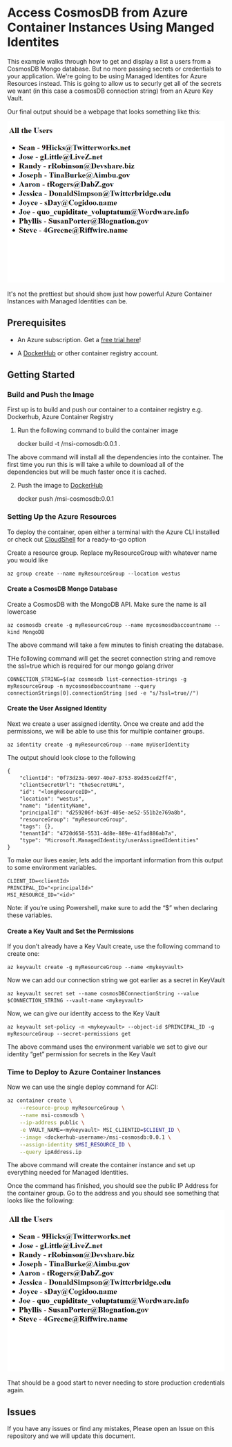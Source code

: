 # Access CosmosDB from Azure Container Instances Using Manged Identites

This example walks through how to get and display a list a users from a CosmosDB Mongo database. But no more passing secrets or credentials to your application. We're going to be using Managed Identites for Azure Resources instead. This is going to allow us to securly get all of the secrets we want (in this case a cosmosDB connection string) from an Azure Key Vault.

Our final output should be a webpage that looks something like this:

![Failed to Load Image](UserTableOutput.png)

It's not the prettiest but should show just how powerful Azure Container Instances with Managed Identities can be.

## Prerequisites

- An Azure subscription. Get a [free trial here](https://azure.microsoft.com/en-us/free/)!

- A [DockerHub](http://dockerhub.com) or other container registry account.

## Getting Started

### Build and Push the Image

First up is to build and push our container to a container registry e.g. Dockerhub, Azure Container Registry

1. Run the following command to build the container image

    docker build -t <dockerhub-username>/msi-comosdb:0.0.1 .

The above command will install all the dependencies into the container. The first time you run this is will take a while to download all of the dependencies but will be much faster once it is cached.

2. Push the image to [DockerHub](http://dockerhub.com)

    docker push <dockerhub-username>/msi-cosmosdb:0.0.1

### Setting Up the Azure Resources

To deploy the container, open either a terminal with the Azure CLI installed or check out [CloudShell](https://shell.azure.com/) for a ready-to-go option

Create a resource group. Replace myResourceGroup with whatever name you would like

    az group create --name myResourceGroup --location westus

#### Create a CosmosDB Mongo Database

Create a CosmosDB with the MongoDB API. Make sure the name is all lowercase

    az cosmosdb create -g myResourceGroup --name mycosmosdbaccountname --kind MongoDB

The above command will take a few minutes to finish creating the database.

THe following command will get the secret connection string and remove the ssl=true which is required for our mongo golang driver

    CONNECTION_STRING=$(az cosmosdb list-connection-strings -g myResourceGroup -n mycosmosdbaccountname --query connectionStrings[0].connectionString |sed -e "s/?ssl=true//")

#### Create the User Assigned Identity

Next we create a user assigned identity. Once we create and add the permissions, we will be able to use this for multiple container groups.

    az identity create -g myResourceGroup --name myUserIdentity

The output should look close to the following

    {
        "clientId": "0f73d23a-9097-40e7-8753-89d35ced2ff4",
        "clientSecretUrl": "theSecretURL",
        "id": "<longResourceID>",
        "location": "westus",
        "name": "identityName",
        "principalId": "d259206f-b63f-405e-ae52-551b2e769a8b",
        "resourceGroup": "myResourceGroup",
        "tags": {},
        "tenantId": "4720d658-5531-4d8e-889e-41fad886ab7a",
        "type": "Microsoft.ManagedIdentity/userAssignedIdentities"
    }

To make our lives easier, lets add the important information from this output to some environment variables.

    CLIENT_ID=<clientId>
    PRINCIPAL_ID="<principalId>"
    MSI_RESOURCE_ID="<id>"

Note: if you’re using Powershell, make sure to add the “$” when declaring these variables.

#### Create a Key Vault and Set the Permissions

If you don’t already have a Key Vault create, use the following command to create one:

    az keyvault create -g myResourceGroup --name <mykeyvault>

Now we can add our connection string we got earlier as a secret in KeyVault

    az keyvault secret set --name cosmosDBConnectionString --value $CONNECTION_STRING --vault-name <mykeyvault>

Now, we can give our identity access to the Key Vault

    az keyvault set-policy -n <mykeyvault> --object-id $PRINCIPAL_ID -g myResourceGroup --secret-permissions get

The above command uses the environment variable we set to give our identity “get” permission for secrets in the Key Vault

### Time to Deploy to Azure Container Instances

Now we can use the single deploy command for ACI:

```sh
az container create \
    --resource-group myResourceGroup \
    --name msi-cosmosdb \
    --ip-address public \
    -e VAULT_NAME=<mykeyvault> MSI_CLIENTID=$CLIENT_ID \
    --image <dockerhub-username>/msi-cosmosdb:0.0.1 \
    --assign-identity $MSI_RESOURCE_ID \
    --query ipAddress.ip
```

The above command will create the container instance and set up everything needed for Managed Identities. 

Once the command has finished, you should see the public IP Address for the container group. Go to the address and you should see something that looks like the following: 

![Failed to Load Image](UserTableOutput.png)

That should be a good start to never needing to store production credentials again.

## Issues

If you have any issues or find any mistakes, Please open an Issue on this repository and we will update this document.